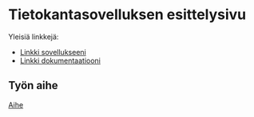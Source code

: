 # Tietokantasovelluksen esittelysivu

Yleisiä linkkejä:

* [Linkki sovellukseeni](http://wolli.users.cs.helsinki.fi/huuto/)
* [Linkki dokumentaatiooni](https://github.com/woltsu/Tsoha-Bootstrap/tree/master/doc)

## Työn aihe

[Aihe](http://advancedkittenry.github.io/suunnittelu_ja_tyoymparisto/aiheet/Huutokauppa.html) 
